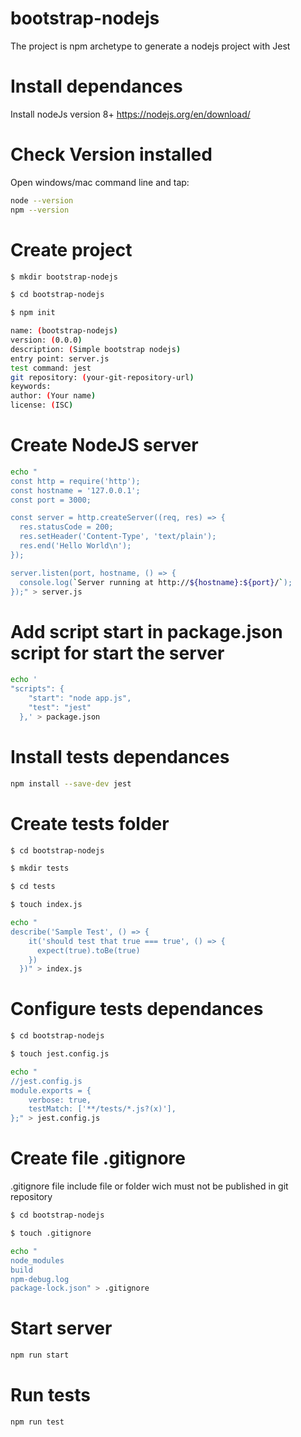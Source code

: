 # bootstrap-nodejs
The project is npm archetype to generate a nodejs project with Jest


# Install dependances

Install nodeJs version 8+ https://nodejs.org/en/download/

# Check Version installed
Open windows/mac command line and tap:  

```sh
node --version  
npm --version   
```

# Create project

```sh
$ mkdir bootstrap-nodejs

$ cd bootstrap-nodejs

$ npm init 

name: (bootstrap-nodejs)
version: (0.0.0)
description: (Simple bootstrap nodejs)
entry point: server.js
test command: jest
git repository: (your-git-repository-url)
keywords:
author: (Your name)
license: (ISC)
```


# Create NodeJS server

```sh
echo "
const http = require('http');
const hostname = '127.0.0.1';
const port = 3000;

const server = http.createServer((req, res) => {
  res.statusCode = 200;
  res.setHeader('Content-Type', 'text/plain');
  res.end('Hello World\n');
});

server.listen(port, hostname, () => {
  console.log(`Server running at http://${hostname}:${port}/`);
});" > server.js
```

# Add script start in package.json script for start the server

```sh
echo '
"scripts": {
    "start": "node app.js",
    "test": "jest"
  },' > package.json
```


# Install tests dependances

```sh
npm install --save-dev jest  
```

# Create tests folder

```sh
$ cd bootstrap-nodejs

$ mkdir tests

$ cd tests

$ touch index.js

echo "
describe('Sample Test', () => {
    it('should test that true === true', () => {
      expect(true).toBe(true)
    })
  })" > index.js
```

# Configure tests dependances


```sh
$ cd bootstrap-nodejs

$ touch jest.config.js

echo "
//jest.config.js
module.exports = {
    verbose: true,
    testMatch: ['**/tests/*.js?(x)'],
};" > jest.config.js
```

# Create file .gitignore
.gitignore file include file or folder wich must not be published in git repository

```sh
$ cd bootstrap-nodejs

$ touch .gitignore

echo "
node_modules
build
npm-debug.log
package-lock.json" > .gitignore
```

# Start server 
```sh
npm run start  
```

# Run tests
```sh
npm run test  
```




